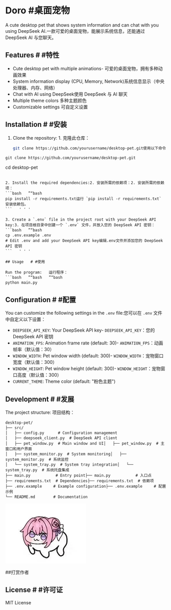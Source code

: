 # Doro   #桌面宠物

A cute desktop pet that shows system information and can chat with you using DeepSeek AI.一款可爱的桌面宠物，能展示系统信息，还能通过 DeepSeek AI 与您聊天。

## Features   # #特性

- Cute desktop pet with multiple animations- 可爱的桌面宠物，拥有多种动画效果
- System information display (CPU, Memory, Network)系统信息显示（中央处理器、内存、网络）
- Chat with AI using DeepSeek使用 DeepSeek 与 AI 聊天
- Multiple theme colors   多种主题颜色
- Customizable settings   可自定义设置

## Installation   # #安装

1. Clone the repository:   1. 克隆此仓库：
   ```bash   ”“bash
   git clone https://github.com/yourusername/desktop-pet.git使用以下命令克隆仓库：

```
git clone https://github.com/yourusername/desktop-pet.git
```
   cd desktop-pet
   ```   ' ' '

2. Install the required dependencies:2. 安装所需的依赖项：2. 安装所需的依赖项：
   ```bash   ”“bash
   pip install -r requirements.txt运行 `pip install -r requirements.txt` 安装依赖包。
   ```   ' ' '

3. Create a `.env` file in the project root with your DeepSeek API key:3. 在项目根目录中创建一个 `.env` 文件，并放入您的 DeepSeek API 密钥：
   ```bash   ”“bash
   cp .env.example .env
   # Edit .env and add your DeepSeek API key编辑.env文件并添加您的 DeepSeek API 密钥
   ```   ' ' '

## Usage   # #使用

Run the program:   运行程序：
```bash   ”“bash   ”“bash
python main.py
```

## Configuration   # #配置

You can customize the following settings in the `.env` file:您可以在 `.env` 文件中自定义以下设置：

- `DEEPSEEK_API_KEY`: Your DeepSeek API key- `DEEPSEEK_API_KEY`：您的 DeepSeek API 密钥
- `ANIMATION_FPS`: Animation frame rate (default: 30)- `ANIMATION_FPS`：动画帧率（默认值：30）
- `WINDOW_WIDTH`: Pet window width (default: 300)- `WINDOW_WIDTH`：宠物窗口宽度（默认值：300）
- `WINDOW_HEIGHT`: Pet window height (default: 300)- `WINDOW_HEIGHT`：宠物窗口高度（默认值：300）
- `CURRENT_THEME`: Theme color (default: "粉色主题")

## Development   # #发展

The project structure:   项目结构：
```
desktop-pet/
├── src/
│   ├── config.py      # Configuration management
│   ├── deepseek_client.py  # DeepSeek API client
│   ├── pet_window.py  # Main window and UI│   ├── pet_window.py  # 主窗口和用户界面
│   ├── system_monitor.py  # System monitoring│   ├── system_monitor.py  # 系统监控
│   └── system_tray.py  # System tray integration│   └── system_tray.py  # 系统托盘集成
├── main.py           # Entry point├── main.py           # 入口点
├── requirements.txt  # Dependencies├── requirements.txt  # 依赖项
├── .env.example     # Example configuration├── .env.example     # 配置示例
└── README.md        # Documentation
```
![Logo](./logo.png)

##打赏作者

## License   # #许可证

MIT License 
